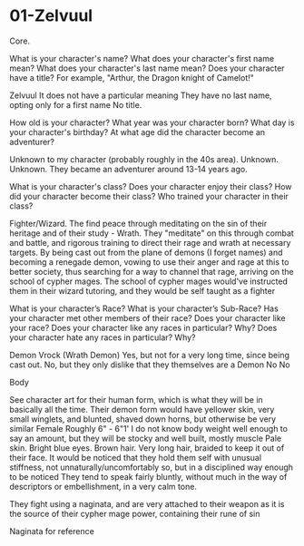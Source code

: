 # 01-Zelvuul

Core.

What is your character's name?
What does your character's first name mean?
What does your character's last name mean?
Does your character have a title? For example, "Arthur, the Dragon knight of Camelot!"

Zelvuul
It does not have a particular meaning
They have no last name, opting only for a first name
No title.

How old is your character?
What year was your character born?
What day is your character's birthday?
At what age did the character become an adventurer?

Unknown to my character (probably roughly in the 40s area).
Unknown.
Unknown.
They became an adventurer around 13-14 years ago.

What is your character's class?
Does your character enjoy their class?
How did your character become their class?
Who trained your character in their class?

Fighter/Wizard.
The find peace through meditating on the sin of their heritage and of their study - Wrath. 
They "meditate" on this through combat and battle, and rigorous training to direct their rage and wrath at necessary targets.
By being cast out from the plane of demons (I forget names) and becoming a renegade demon, vowing to use their anger and rage at this to better society, thus searching for a way to channel that rage, arriving on the school of cypher mages.
The school of cypher mages would've instructed them in their wizard tutoring, and they would be self taught as a fighter

What is your character’s Race?
What is your character’s Sub-Race?
Has your character met other members of their race?
Does your character like your race?
Does your character like any races in particular? Why?
Does your character hate any races in particular? Why?

Demon
Vrock (Wrath Demon)
Yes, but not for a very long time, since being cast out.
No, but they only dislike that they themselves are a Demon
No
No

Body

See character art for their human form, which is what they will be in basically all the time. Their demon form would have yellower skin, very small winglets, and blunted, shaved down horns, but otherwise be very similar
Female
Roughly 6" - 6"1'
I do not know body weight well enough to say an amount, but they will be stocky and well built, mostly muscle
Pale skin.
Bright blue eyes.
Brown hair.
Very long hair, braided to keep it out of their face.
It would be noticed that they hold them self with unusual stiffness, not unnaturally/uncomfortably so, but in a disciplined way enough to be noticed
They tend to speak fairly bluntly, without much in the way of descriptors or embellishment, in a very calm tone.

They fight using a naginata, and are very attached to their weapon as it is the source of their cypher mage power, containing their rune of sin

Naginata for reference
